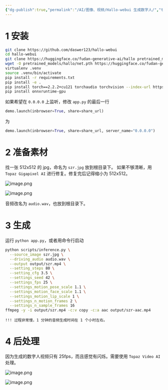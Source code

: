 ```yaml
---
{"dg-publish":true,"permalink":"/AI/图像、视频/Hallo-webui 生成数字人/","tags":["数字人"]}
---
```




# 1 安装

``` bash
git clone https://github.com/daswer123/hallo-webui
cd hallo-webui
git clone https://huggingface.co/fudan-generative-ai/hallo pretrained_models
wget -O pretrained_models/hallo/net.pth https://huggingface.co/fudan-generative-ai/hallo/resolve/main/hallo/net.pth?download=true
virtualenv .venv
source .venv/bin/activate
pip install -r requirements.txt
pip install -e .
pip install torch==2.2.2+cu121 torchaudio torchvision --index-url https://download.pytorch.org/whl/cu121
pip install onnxruntime-gpu
```

如果希望在 `0.0.0.0` 上监听，修改 `app.py` 的最后一行
``` python
demo.launch(inbrowser=True, share=share_url)
```
为
``` python
demo.launch(inbrowser=True, share=share_url, server_name="0.0.0.0")
```

# 2 准备素材
找一张 512x512 的 jpg，命名为 `szr.jpg`  放到根目录下。
如果不够清晰，用 `Topaz Gigapixel AI` 进行修复。修复完后记得缩小为 512x512。

![image.png](https://nxl-tuchuang.oss-cn-beijing.aliyuncs.com/202408122033466.png)

![image.png](https://nxl-tuchuang.oss-cn-beijing.aliyuncs.com/202408122034105.png)

音频改名为 `audio.wav`，也放到根目录下。

# 3 生成

运行 `python app.py`，或者用命令行启动
``` bash
python scripts/inference.py \
  --source_image szr.jpg \
  --driving_audio audio.wav \
  --output output/szr.mp4 \
  --setting_steps 80 \
  --setting_cfg 3.5 \
  --settings_seed 42 \
  --settings_fps 25 \
  --settings_motion_pose_scale 1.1 \
  --settings_motion_face_scale 1.1 \
  --settings_motion_lip_scale 1 \
  --settings_n_motion_frames 2 \
  --settings_n_sample_frames 16
ffmpeg -y -i output/szr.mp4 -c:v copy -c:a aac output/szr-aac.mp4
```

`!!! 过程非常慢，1 分钟的音频生成时间在 1 个小时左右。`

# 4 后处理
因为生成的数字人视频只有 25fps，而且感觉有闪烁。需要使用 `Topaz Video AI` 处理。

![image.png](https://nxl-tuchuang.oss-cn-beijing.aliyuncs.com/202408122036065.png)

![image.png](https://nxl-tuchuang.oss-cn-beijing.aliyuncs.com/202408122037207.png)
